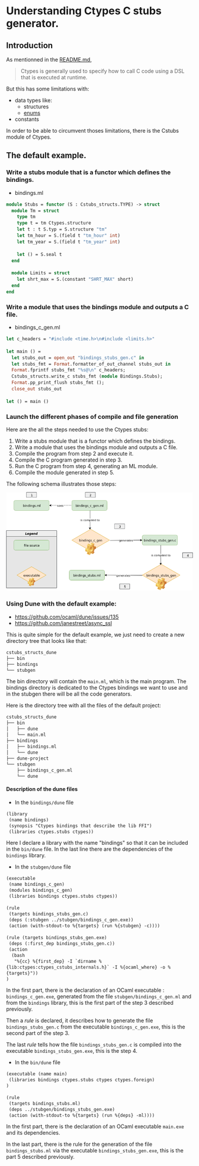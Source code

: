 # Understanding Ctypes C stubs generator.

## Introduction

As mentionned in the [README.md](https://github.com/ocamllabs/ocaml-ctypes/blob/master/examples/cstubs_structs/README.md),

> Ctypes is generally used to specify how to call C code using a DSL that is executed at runtime.

But this has some limitations with:
- data types like:
  * structures
  * [enums](https://discuss.ocaml.org/t/ctypes-enum-how-to-make-it-work/456/4?u=cedlemo)
- constants

In order to be able to circumvent thoses limitations, there is the Cstubs module of Ctypes.

## The default example.

### Write a stubs module that is a functor which defines the bindings.

* bindings.ml
```ocaml
module Stubs = functor (S : Cstubs_structs.TYPE) -> struct
  module Tm = struct
    type tm
    type t = tm Ctypes.structure
    let t : t S.typ = S.structure "tm"
    let tm_hour = S.(field t "tm_hour" int)
    let tm_year = S.(field t "tm_year" int)

    let () = S.seal t
  end

  module Limits = struct
    let shrt_max = S.(constant "SHRT_MAX" short)
  end
end
```

### Write a module that uses the bindings module and outputs a C file.

* bindings_c_gen.ml

```ocaml
let c_headers = "#include <time.h>\n#include <limits.h>"

let main () =
  let stubs_out = open_out "bindings_stubs_gen.c" in
  let stubs_fmt = Format.formatter_of_out_channel stubs_out in
  Format.fprintf stubs_fmt "%s@\n" c_headers;
  Cstubs_structs.write_c stubs_fmt (module Bindings.Stubs);
  Format.pp_print_flush stubs_fmt ();
  close_out stubs_out

let () = main ()
```

### Launch the different phases of compile and file generation

Here are the all the steps needed to use the Ctypes stubs:

1. Write a stubs module that is a functor which defines the bindings.
2. Write a module that uses the bindings module and outputs a C file.
3. Compile the program from step 2 and execute it.
4. Compile the C program generated in step 3.
5. Run the C program from step 4, generating an ML module.
6. Compile the module generated in step 5.

The following schema illustrates those steps:

![Ctypes Stubs generation schema](https://github.com/cedlemo/ctypes-stubs-generation-notes/raw/master/Ctypes_Stubs_generation.png)

### Using Dune with the default example:

* https://github.com/ocaml/dune/issues/135
* https://github.com/janestreet/async_ssl

This is quite simple for the default example, we just need to create a new directory
tree that looks like that:

```
cstubs_structs_dune
├── bin
├── bindings
└── stubgen
```

The bin directory will contain the `main.ml`, which is the main program. The
bindings directory is dedicated to the Ctypes bindings we want to use and in the
stubgen there will be all the code generators.

Here is the directory tree with all the files of the default project:

```
cstubs_structs_dune
├── bin
│   ├── dune
│   └── main.ml
├── bindings
│   ├── bindings.ml
│   └── dune
├── dune-project
└── stubgen
    ├── bindings_c_gen.ml
    └── dune
```

#### Description of the dune files

* In the `bindings/dune` file

```
(library
 (name bindings)
 (synopsis "Ctypes bindings that describe the lib FFI")
 (libraries ctypes.stubs ctypes))
```

Here I declare a library with the name "bindings" so that it can be included in
the `bin/dune` file. In the last line there are the dependencies of the `bindings` library.

* In the `stubgen/dune` file

```
(executable
 (name bindings_c_gen)
 (modules bindings_c_gen)
 (libraries bindings ctypes.stubs ctypes))

(rule
 (targets bindings_stubs_gen.c)
 (deps (:stubgen ../stubgen/bindings_c_gen.exe))
 (action (with-stdout-to %{targets} (run %{stubgen} -c))))

(rule (targets bindings_stubs_gen.exe)
 (deps (:first_dep bindings_stubs_gen.c))
 (action
  (bash
   "%{cc} %{first_dep} -I `dirname %{lib:ctypes:ctypes_cstubs_internals.h}` -I %{ocaml_where} -o %{targets}"))
)
```

In the first part, there is the declaration of an OCaml executable : `bindings_c_gen.exe`,
generated from the file `stubgen/bindings_c_gen.ml` and from the `bindings` library,
this is the first part of the step 3 described previously.

Then a *rule* is declared, it describes how to generate the file `bindings_stubs_gen.c` from
the executable `bindings_c_gen.exe`, this is the second part of the step 3.

The last *rule* tells how the file `bindings_stubs_gen.c` is compiled into the
executable `bindings_stubs_gen.exe`, this is the step 4.

* In the `bin/dune` file

```
(executable (name main)
 (libraries bindings ctypes.stubs ctypes ctypes.foreign)
)

(rule
 (targets bindings_stubs.ml)
 (deps ../stubgen/bindings_stubs_gen.exe)
 (action (with-stdout-to %{targets} (run %{deps} -ml))))
```

In the first part, there is the declaration of an OCaml executable `main.exe` and
 its dependencies.

In the last part, there is the rule for the generation of the file `bindings_stubs.ml`
via the executable `bindings_stubs_gen.exe`, this is the part 5 described previously.
